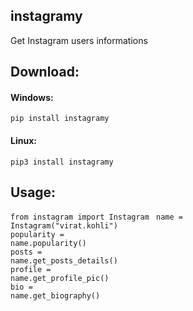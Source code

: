 
 ## instagramy
  Get Instagram users informations
  ## Download:
  #### Windows:
  <code>pip install instagramy</code>
  #### Linux:
  <code>pip3 install instagramy</code>
  ## Usage:
  <code>from instagram import Instagram </code>
  <code>name = Instagram("virat.kohli")</code> <br />
  <code>popularity = name.popularity()</code><br />
  <code>posts = name.get_posts_details()</code> <br />
  <code>profile = name.get_profile_pic()</code> <br />
  <code>bio = name.get_biography()</code>
